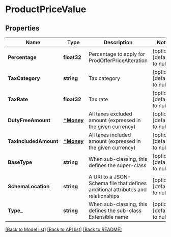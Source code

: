 # ProductPriceValue

## Properties
Name | Type | Description | Notes
------------ | ------------- | ------------- | -------------
**Percentage** | **float32** | Percentage to apply for ProdOfferPriceAlteration | [optional] [default to null]
**TaxCategory** | **string** | Tax category | [optional] [default to null]
**TaxRate** | **float32** | Tax rate | [optional] [default to null]
**DutyFreeAmount** | [***Money**](Money.md) | All taxes excluded amount (expressed in the given currency) | [optional] [default to null]
**TaxIncludedAmount** | [***Money**](Money.md) | All taxes included amount (expressed in the given currency) | [optional] [default to null]
**BaseType** | **string** | When sub-classing, this defines the super-class | [optional] [default to null]
**SchemaLocation** | **string** | A URI to a JSON-Schema file that defines additional attributes and relationships | [optional] [default to null]
**Type_** | **string** | When sub-classing, this defines the sub-class Extensible name | [optional] [default to null]

[[Back to Model list]](../README.md#documentation-for-models) [[Back to API list]](../README.md#documentation-for-api-endpoints) [[Back to README]](../README.md)


